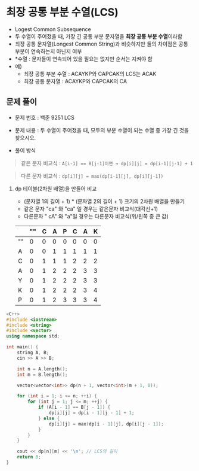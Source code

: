 # 최장 공통 부분 수열(LCS)
- Logest Common Subsequence
- 두 수열이 주어졌을 때, 가장 긴 공통 부분 문자열을 **최장 공통 부분 수열**이라함
- 최장 공통 문자열(Longest Common String)과 비슷하지만 둘의 차이점은 공통 부분이 연속하는지 아닌지 여부
- *수열 : 문자들이 연속되어 있을 필요는 없지만 순서는 지켜야 함
- 예)
  - 최장 공통 부분 수열 : ACAYKP와 CAPCAK의 LCS는 ACAK
  - 최장 공통 문자열 : ACAYKP와 CAPCAK의 CA

## 문제 풀이
- 문제 번호 : 백준 9251 LCS
- 문제 내용 : 두 수열이 주어졌을 때, 모두의 부분 수열이 되는 수열 중 가장 긴 것을 찾으시오.


- 풀이 방식
> 같은 문자 비교식 : `A[i-1] == B[j-1]이면 → dp[i][j] = dp[i-1][j-1] + 1`

> 다른 문자 비교식 : `dp[i][j] = max(dp[i-1][j], dp[i][j-1])` 

1. dp 테이블(2차원 배열)을 만들어 비교
    - (문자열 1의 길이 + 1) * (문자열 2의 길이 + 1) 크기의 2차원 배열을 만들기
    - 같은 문자 "ca" 와 "ca" 일 경우는 같은문자 비교식(대각선+1)
    - 다른문자 " cA" 와 "a"일 경우는 다른문자 비교식(위/왼쪽 중 큰 값)
   
    |    | "" | C | A | P | C | A | K |
    | -- | -- | - | - | - | - | - | - |
    | "" | 0  | 0 | 0 | 0 | 0 | 0 | 0 |
    | A  | 0  | 0 | 1 | 1 | 1 | 1 | 1 |
    | C  | 0  | 1 | 1 | 1 | 2 | 2 | 2 |
    | A  | 0  | 1 | 2 | 2 | 2 | 3 | 3 |
    | Y  | 0  | 1 | 2 | 2 | 2 | 3 | 3 |
    | K  | 0  | 1 | 2 | 2 | 2 | 3 | 4 |
    | P  | 0  | 1 | 2 | 3 | 3 | 3 | 4 |


```C++
<C++>
#include <iostream>
#include <string>
#include <vector>
using namespace std;

int main() {
    string A, B;
    cin >> A >> B;

    int n = A.length();
    int m = B.length();

    vector<vector<int>> dp(n + 1, vector<int>(m + 1, 0));

    for (int i = 1; i <= n; ++i) {
        for (int j = 1; j <= m; ++j) {
            if (A[i - 1] == B[j - 1]) {
                dp[i][j] = dp[i - 1][j - 1] + 1;
            } else {
                dp[i][j] = max(dp[i - 1][j], dp[i][j - 1]);
            }
        }
    }

    cout << dp[n][m] << '\n'; // LCS의 길이
    return 0;
}

```